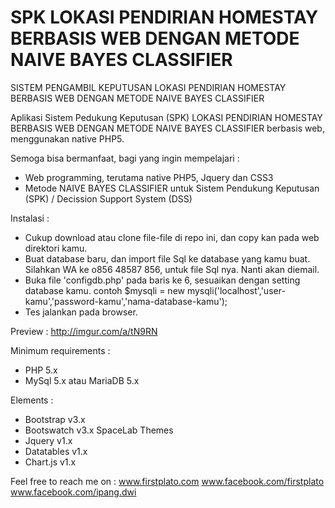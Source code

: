 # SPK LOKASI PENDIRIAN HOMESTAY BERBASIS WEB DENGAN METODE NAIVE BAYES CLASSIFIER
SISTEM PENGAMBIL KEPUTUSAN LOKASI PENDIRIAN HOMESTAY BERBASIS WEB DENGAN METODE NAIVE BAYES CLASSIFIER

Aplikasi Sistem Pedukung Keputusan (SPK) LOKASI PENDIRIAN HOMESTAY BERBASIS WEB DENGAN METODE NAIVE BAYES CLASSIFIER berbasis web, menggunakan native PHP5.

Semoga bisa bermanfaat, bagi yang ingin mempelajari :
- Web programming, terutama native PHP5, Jquery dan CSS3
- Metode NAIVE BAYES CLASSIFIER untuk Sistem Pendukung Keputusan (SPK) / Decission Support System (DSS)

Instalasi :
- Cukup download atau clone file-file di repo ini, dan copy kan pada web direktori kamu.
- Buat database baru, dan import file Sql ke database yang kamu buat. 
  Silahkan WA ke o856 48587 856, untuk file Sql nya. Nanti akan diemail. 
- Buka file 'configdb.php' pada baris ke 6, sesuaikan dengan setting database kamu.
  contoh $mysqli = new mysqli('localhost','user-kamu','password-kamu','nama-database-kamu');
- Tes jalankan pada browser.

Preview :
http://imgur.com/a/tN9RN

Minimum requirements :
- PHP 5.x
- MySql 5.x atau MariaDB 5.x

Elements :
- Bootstrap v3.x
- Bootswatch v3.x SpaceLab Themes
- Jquery v1.x
- Datatables v1.x
- Chart.js v1.x

Feel free to reach me on : 
www.firstplato.com
www.facebook.com/firstplato
www.facebook.com/ipang.dwi
